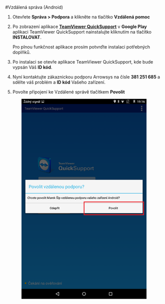 #Vzdálená správa (Android)

1. Otevřete **Správa > Podpora** a klikněte na tlačítko **Vzdálená pomoc**

2. Po zobrazení aplikace **[TeamViewer QuickSupport](https://play.google.com/store/apps/details?id=com.teamviewer.quicksupport.market&hl=cs)** v **Google Play** aplikaci TeamViewer QuickSupport nainstalujte kliknutím na tlačítko **INSTALOVAT**.

   Pro plnou funkčnost aplikace prosím potvrďte instalaci potřebných doplňků.
   
3. Po instalaci se otevře aplikace TeamViewer QuickSupport, kde bude vypsán Váš **ID kód**.

4. Nyní kontaktujte zákaznickou podporu Arrowsys na čísle **381 251 685** a sdělte váš problém a **ID kód** Vašeho zařízení.

5. Povolte připojení ke Vzdálené správě tlačítkem **Povolit**

<div align="center">
    <p>
        <img height="640" width="400" src="supportpic4.png"> 
    </p>
</div>
